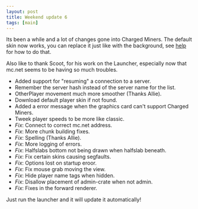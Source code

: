 ```yaml
---
layout: post
title: Weekend update 6
tags: [main]
---
```


Its been a while and a lot of changes gone into Charged Miners. The
default skin now works, you can replace it just like with the background,
see [help](/help.html) for how to do that.

Also like to thank Scoot, for his work on the Launcher, especially
now that mc.net seems to be having so much troubles.

 * Added support for "resuming" a connection to a server.
 * Remember the server hash instead of the server name for the list.
 * OtherPlayer movement much more smoother (Thanks Allie).
 * Download default player skin if not found.
 * Added a error message when the graphics card can't support Charged Miners.
 * Tweek player speeds to be more like classic.
 * _Fix_: Connect to correct mc.net address.
 * _Fix_: More chunk building fixes.
 * _Fix_: Spelling (Thanks Allie).
 * _Fix_: More logging of errors.
 * _Fix_: Halfslabs bottom not being drawn when halfslab beneath.
 * _Fix_: Fix certain skins causing segfaults.
 * _Fix_: Options lost on startup eroor.
 * _Fix_: Fix mouse grab moving the view.
 * _Fix_: Hide player name tags when hidden.
 * _Fix_: Disallow placement of admin-crate when not admin.
 * _Fix_: Fixes in the forward renderer.

Just run the launcher and it will update it automatically!
